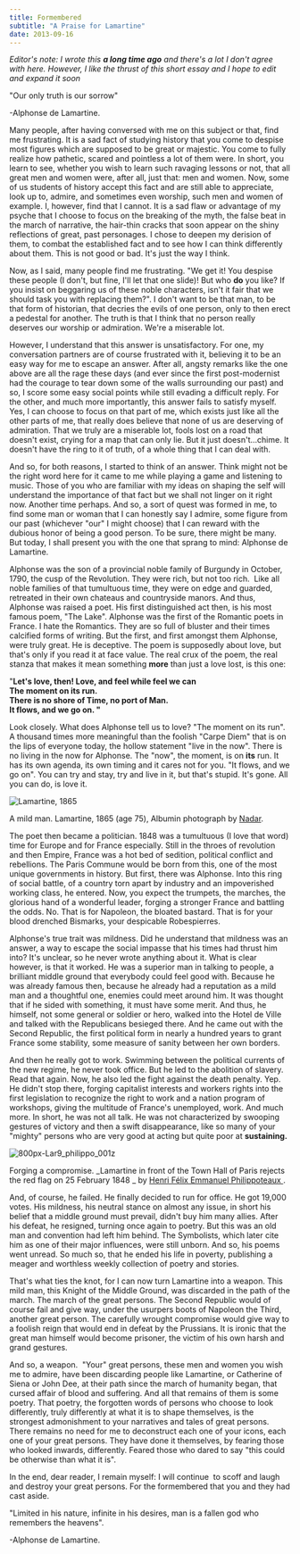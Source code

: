 ```yaml
---
title: Formembered
subtitle: "A Praise for Lamartine"
date: 2013-09-16
---
```


*Editor's note: I wrote this **a long time ago** and there's a lot I don't agree with here. However, I like the thrust of this short essay and I hope to edit and expand it soon*

"Our only truth is our sorrow"

-Alphonse de Lamartine.

Many people, after having conversed with me on this subject or that, find me frustrating. It is a sad fact of studying history that you come to despise most figures which are supposed to be great or majestic. You come to fully realize how pathetic, scared and pointless a lot of them were. In short, you learn to see, whether you wish to learn such ravaging lessons or not, that all great men and women were, after all, just that: men and women. Now, some of us students of history accept this fact and are still able to appreciate, look up to, admire, and sometimes even worship, such men and women of example. I, however, find that I cannot. It is a sad flaw or advantage of my psyche that I choose to focus on the breaking of the myth, the false beat in the march of narrative, the hair-thin cracks that soon appear on the shiny reflections of great, past personages. I chose to deepen my derision of them, to combat the established fact and to see how I can think differently about them. This is not good or bad. It's just the way I think.

Now, as I said, many people find me frustrating. "We get it! You despise these people (I don't, but fine, I'll let that one slide)! But who **do** you like? If you insist on beggaring us of these noble characters, isn't it fair that we should task you with replacing them?". I don't want to be that man, to be that form of historian, that decries the evils of one person, only to then erect a pedestal for another. The truth is that I think that no person really deserves our worship or admiration. We're a miserable lot.

However, I understand that this answer is unsatisfactory. For one, my conversation partners are of course frustrated with it, believing it to be an easy way for me to escape an answer. After all, angsty remarks like the one above are all the rage these days (and ever since the first post-modernist had the courage to tear down some of the walls surrounding our past) and so, I score some easy social points while still evading a difficult reply. For the other, and much more importantly, this answer fails to satisfy myself. Yes, I can choose to focus on that part of me, which exists just like all the other parts of me, that really does believe that none of us are deserving of admiration. That we truly are a miserable lot, fools lost on a road that doesn't exist, crying for a map that can only lie. But it just doesn't...chime. It doesn't have the ring to it of truth, of a whole thing that I can deal with.

And so, for both reasons, I started to think of an answer. Think might not be the right word here for it came to me while playing a game and listening to music. Those of you who are familiar with my ideas on shaping the self will understand the importance of that fact but we shall not linger on it right now. Another time perhaps. And so, a sort of quest was formed in me, to find some man or woman that I can honestly say I admire, some figure from our past (whichever "our" I might choose) that I can reward with the dubious honor of being a good person. To be sure, there might be many. But today, I shall present you with the one that sprang to mind: Alphonse de Lamartine.

Alphonse was the son of a provincial noble family of Burgundy in October, 1790, the cusp of the Revolution. They were rich, but not too rich.  Like all noble families of that tumultuous time, they were on edge and guarded, retreated in their own chateaus and countryside manors. And thus, Alphonse was raised a poet. His first distinguished act then, is his most famous poem, "The Lake". Alphonse was the first of the Romantic poets in France. I hate the Romantics. They are so full of bluster and their times calcified forms of writing. But the first, and first amongst them Alphonse, were truly great. He is deceptive. The poem is supposedly about love, but that's only if you read it at face value. The real crux of the poem, the real stanza that makes it mean something **more** than just a love lost, is this one:

"**Let's love, then! Love, and feel while feel we can  
The moment on its run.  
There is no shore of Time, no port of Man.  
It flows, and we go on. "**

Look closely. What does Alphonse tell us to love? "The moment on its run". A thousand times more meaningful than the foolish "Carpe Diem" that is on the lips of everyone today, the hollow statement "live in the now". There is no living in the now for Alphonse. The "now", the moment, is on **its** run. It has its own agenda, its own timing and it cares not for you. "It flows, and we go on". You can try and stay, try and live in it, but that's stupid. It's gone. All you can do, is love it.

![Lamartine, 1865](http://ledaber.files.wordpress.com/2013/09/462px-alphonse_de_lamartine_1.jpg)

A mild man. Lamartine, 1865 (age 75), Albumin photograph by [Nadar](http://en.wikipedia.org/wiki/Nadar_(artist) "Nadar").

The poet then became a politician. 1848 was a tumultuous (I love that word) time for Europe and for France especially. Still in the throes of revolution and then Empire, France was a hot bed of sedition, political conflict and rebellions. The Paris Commune would be born from this, one of the most unique governments in history. But first, there was Alphonse. Into this ring of social battle, of a country torn apart by industry and an impoverished working class, he entered. Now, you expect the trumpets, the marches, the glorious hand of a wonderful leader, forging a stronger France and battling the odds. No. That is for Napoleon, the bloated bastard. That is for your blood drenched Bismarks, your despicable Robespierres.

Alphonse's true trait was mildness. Did he understand that mildness was an answer, a way to escape the social impasse that his times had thrust him into? It's unclear, so he never wrote anything about it. What is clear however, is that it worked. He was a superior man in talking to people, a brilliant middle ground that everybody could feel good with. Because he was already famous then, because he already had a reputation as a mild man and a thoughtful one, enemies could meet around him. It was thought that if he sided with something, it must have some merit. And thus, he himself, not some general or soldier or hero, walked into the Hotel de Ville and talked with the Republicans besieged there. And he came out with the Second Republic, the first political form in nearly a hundred years to grant France some stability, some measure of sanity between her own borders.

And then he really got to work. Swimming between the political currents of the new regime, he never took office. But he led to the abolition of slavery. Read that again. Now, he also led the fight against the death penalty. Yep. He didn't stop there, forging capitalist interests and workers rights into the first legislation to recognize the right to work and a nation program of workshops, giving the multitude of France's unemployed, work. And much more. In short, he was not all talk. He was not characterized by swooping gestures of victory and then a swift disappearance, like so many of your "mighty" persons who are very good at acting but quite poor at **sustaining.**

![800px-Lar9_philippo_001z](http://ledaber.files.wordpress.com/2013/09/800px-lar9_philippo_001z.jpg)

Forging a compromise. _Lamartine in front of the Town Hall of Paris rejects the red flag on 25 February 1848 _ by [Henri Félix Emmanuel Philippoteaux ](http://en.wikipedia.org/wiki/Henri_F%C3%A9lix_Emmanuel_Philippoteaux "Henri Félix Emmanuel Philippoteaux ").

And, of course, he failed. He finally decided to run for office. He got 19,000 votes. His mildness, his neutral stance on almost any issue, in short his belief that a middle ground must prevail, didn't buy him many allies. After his defeat, he resigned, turning once again to poetry. But this was an old man and convention had left him behind. The Symbolists, which later cite him as one of their major influences, were still unborn. And so, his poems went unread. So much so, that he ended his life in poverty, publishing a meager and worthless weekly collection of poetry and stories.

That's what ties the knot, for I can now turn Lamartine into a weapon. This mild man, this Knight of the Middle Ground, was discarded in the path of the march. The march of the great persons. The Second Republic would of course fail and give way, under the usurpers boots of Napoleon the Third, another great person. The carefully wrought compromise would give way to a foolish reign that would end in defeat by the Prussians. It is ironic that the great man himself would become prisoner, the victim of his own harsh and grand gestures.

And so, a weapon.  "Your" great persons, these men and women you wish me to admire, have been discarding people like Lamartine, or Catherine of Siena or John Dee, at their path since the march of humanity began, that cursed affair of blood and suffering. And all that remains of them is some poetry. That poetry, the forgotten words of persons who choose to look differently, truly differently at what it is to shape themselves, is the strongest admonishment to your narratives and tales of great persons. There remains no need for me to deconstruct each one of your icons, each one of your great persons. They have done it themselves, by fearing those who looked inwards, differently. Feared those who dared to say "this could be otherwise than what it is".

In the end, dear reader, I remain myself: I will continue  to scoff and laugh and destroy your great persons. For the formembered that you and they had cast aside.

"Limited in his nature, infinite in his desires, man is a fallen god who remembers the heavens".

-Alphonse de Lamartine.